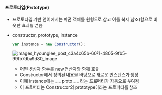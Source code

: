 #### 프로토타입(Prototype)
- 프로토타입 기반 언어에서는 어떤 객체를 원형으로 삼고 이를 복제(참조)함으로 비슷한 효과를 얻음
- constructor, prototype, instance
	```javascript
	var instance = new Constructor();
	```
	![images_hyounglee_post_c3a4c65b-6071-4805-9fb5-99fb7dba9d80_image](https://user-images.githubusercontent.com/82931725/186338338-9b8b18a3-1221-4c67-b3af-b5314cb19950.png)

	- 어떤 생성자 함수를 new 연산자와 함께 호출
	- Constructor에서 정의된 내용을 바탕으로 새로운 인스턴스가 생성
	- 이떄 instance에는 _ _ proto _ _ 라는 프로퍼티가 자동으로 부여됨
	- 이 프로퍼티는 Constructor의 prototype이라는 프로퍼티를 참조
